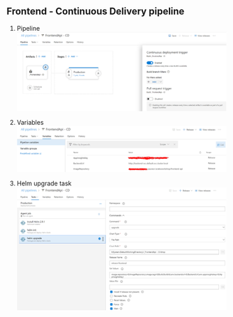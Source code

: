## Frontend - Continuous Delivery pipeline

1. Pipeline
![image](images/frontend-cd-pipeline.PNG)

2. Variables
![image](images/frontend-cd-variables.PNG)

3. Helm upgrade task
![image](images/frontend-cd-tasks-upgrade.PNG)
